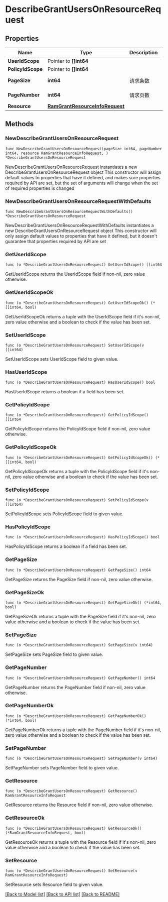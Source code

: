 # DescribeGrantUsersOnResourceRequest

## Properties

Name | Type | Description | Notes
------------ | ------------- | ------------- | -------------
**UserIdScope** | Pointer to **[]int64** |  | [optional] 
**PolicyIdScope** | Pointer to **[]int64** |  | [optional] 
**PageSize** | **int64** | 请求条数 | [default to 0]
**PageNumber** | **int64** | 请求页数 | [default to 0]
**Resource** | [**RamGrantResourceInfoRequest**](RamGrantResourceInfoRequest.md) |  | 

## Methods

### NewDescribeGrantUsersOnResourceRequest

`func NewDescribeGrantUsersOnResourceRequest(pageSize int64, pageNumber int64, resource RamGrantResourceInfoRequest, ) *DescribeGrantUsersOnResourceRequest`

NewDescribeGrantUsersOnResourceRequest instantiates a new DescribeGrantUsersOnResourceRequest object
This constructor will assign default values to properties that have it defined,
and makes sure properties required by API are set, but the set of arguments
will change when the set of required properties is changed

### NewDescribeGrantUsersOnResourceRequestWithDefaults

`func NewDescribeGrantUsersOnResourceRequestWithDefaults() *DescribeGrantUsersOnResourceRequest`

NewDescribeGrantUsersOnResourceRequestWithDefaults instantiates a new DescribeGrantUsersOnResourceRequest object
This constructor will only assign default values to properties that have it defined,
but it doesn't guarantee that properties required by API are set

### GetUserIdScope

`func (o *DescribeGrantUsersOnResourceRequest) GetUserIdScope() []int64`

GetUserIdScope returns the UserIdScope field if non-nil, zero value otherwise.

### GetUserIdScopeOk

`func (o *DescribeGrantUsersOnResourceRequest) GetUserIdScopeOk() (*[]int64, bool)`

GetUserIdScopeOk returns a tuple with the UserIdScope field if it's non-nil, zero value otherwise
and a boolean to check if the value has been set.

### SetUserIdScope

`func (o *DescribeGrantUsersOnResourceRequest) SetUserIdScope(v []int64)`

SetUserIdScope sets UserIdScope field to given value.

### HasUserIdScope

`func (o *DescribeGrantUsersOnResourceRequest) HasUserIdScope() bool`

HasUserIdScope returns a boolean if a field has been set.

### GetPolicyIdScope

`func (o *DescribeGrantUsersOnResourceRequest) GetPolicyIdScope() []int64`

GetPolicyIdScope returns the PolicyIdScope field if non-nil, zero value otherwise.

### GetPolicyIdScopeOk

`func (o *DescribeGrantUsersOnResourceRequest) GetPolicyIdScopeOk() (*[]int64, bool)`

GetPolicyIdScopeOk returns a tuple with the PolicyIdScope field if it's non-nil, zero value otherwise
and a boolean to check if the value has been set.

### SetPolicyIdScope

`func (o *DescribeGrantUsersOnResourceRequest) SetPolicyIdScope(v []int64)`

SetPolicyIdScope sets PolicyIdScope field to given value.

### HasPolicyIdScope

`func (o *DescribeGrantUsersOnResourceRequest) HasPolicyIdScope() bool`

HasPolicyIdScope returns a boolean if a field has been set.

### GetPageSize

`func (o *DescribeGrantUsersOnResourceRequest) GetPageSize() int64`

GetPageSize returns the PageSize field if non-nil, zero value otherwise.

### GetPageSizeOk

`func (o *DescribeGrantUsersOnResourceRequest) GetPageSizeOk() (*int64, bool)`

GetPageSizeOk returns a tuple with the PageSize field if it's non-nil, zero value otherwise
and a boolean to check if the value has been set.

### SetPageSize

`func (o *DescribeGrantUsersOnResourceRequest) SetPageSize(v int64)`

SetPageSize sets PageSize field to given value.


### GetPageNumber

`func (o *DescribeGrantUsersOnResourceRequest) GetPageNumber() int64`

GetPageNumber returns the PageNumber field if non-nil, zero value otherwise.

### GetPageNumberOk

`func (o *DescribeGrantUsersOnResourceRequest) GetPageNumberOk() (*int64, bool)`

GetPageNumberOk returns a tuple with the PageNumber field if it's non-nil, zero value otherwise
and a boolean to check if the value has been set.

### SetPageNumber

`func (o *DescribeGrantUsersOnResourceRequest) SetPageNumber(v int64)`

SetPageNumber sets PageNumber field to given value.


### GetResource

`func (o *DescribeGrantUsersOnResourceRequest) GetResource() RamGrantResourceInfoRequest`

GetResource returns the Resource field if non-nil, zero value otherwise.

### GetResourceOk

`func (o *DescribeGrantUsersOnResourceRequest) GetResourceOk() (*RamGrantResourceInfoRequest, bool)`

GetResourceOk returns a tuple with the Resource field if it's non-nil, zero value otherwise
and a boolean to check if the value has been set.

### SetResource

`func (o *DescribeGrantUsersOnResourceRequest) SetResource(v RamGrantResourceInfoRequest)`

SetResource sets Resource field to given value.



[[Back to Model list]](../README.md#documentation-for-models) [[Back to API list]](../README.md#documentation-for-api-endpoints) [[Back to README]](../README.md)


